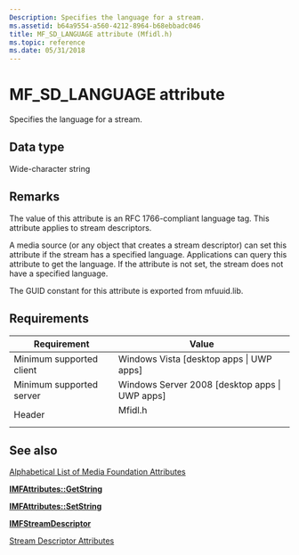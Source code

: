 ```yaml
---
Description: Specifies the language for a stream.
ms.assetid: b64a9554-a560-4212-8964-b68ebbadc046
title: MF_SD_LANGUAGE attribute (Mfidl.h)
ms.topic: reference
ms.date: 05/31/2018
---
```


# MF\_SD\_LANGUAGE attribute

Specifies the language for a stream.

## Data type

Wide-character string

## Remarks

The value of this attribute is an RFC 1766-compliant language tag. This attribute applies to stream descriptors.

A media source (or any object that creates a stream descriptor) can set this attribute if the stream has a specified language. Applications can query this attribute to get the language. If the attribute is not set, the stream does not have a specified language.

The GUID constant for this attribute is exported from mfuuid.lib.

## Requirements



| Requirement | Value |
|-------------------------------------|------------------------------------------------------------------------------------|
| Minimum supported client<br/> | Windows Vista \[desktop apps \| UWP apps\]<br/>                              |
| Minimum supported server<br/> | Windows Server 2008 \[desktop apps \| UWP apps\]<br/>                        |
| Header<br/>                   | <dl> <dt>Mfidl.h</dt> </dl> |



## See also

<dl> <dt>

[Alphabetical List of Media Foundation Attributes](alphabetical-list-of-media-foundation-attributes.md)
</dt> <dt>

[**IMFAttributes::GetString**](/windows/desktop/api/mfobjects/nf-mfobjects-imfattributes-getstring)
</dt> <dt>

[**IMFAttributes::SetString**](/windows/desktop/api/mfobjects/nf-mfobjects-imfattributes-setstring)
</dt> <dt>

[**IMFStreamDescriptor**](/windows/desktop/api/mfidl/nn-mfidl-imfstreamdescriptor)
</dt> <dt>

[Stream Descriptor Attributes](stream-descriptor-attributes.md)
</dt> </dl>

 

 




